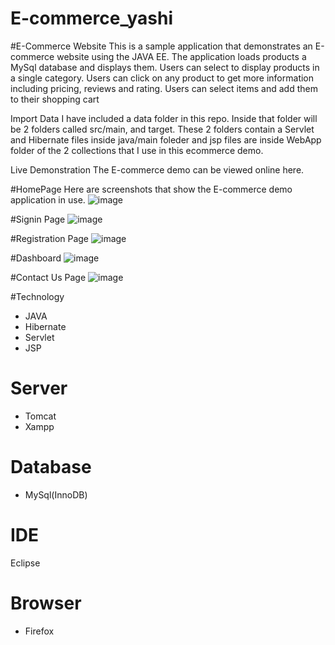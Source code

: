 # E-commerce_yashi
#E-Commerce Website 
This is a sample application that demonstrates an E-commerce website using the JAVA EE. The application loads products a MySql database and displays them. Users can select to display products in a single category. Users can click on any product to get more information including pricing, reviews and rating. Users can select items and add them to their shopping cart

Import Data
I have included a data folder in this repo. Inside that folder will be 2 folders called src/main, and target. These 2 folders contain a Servlet and Hibernate files inside java/main foleder and jsp files are inside WebApp folder of the 2 collections that I use in this ecommerce demo.

Live Demonstration
The E-commerce demo can be viewed online here.

#HomePage
Here are screenshots that show the E-commerce demo application in use.
![image](https://user-images.githubusercontent.com/74744300/196818070-8436baba-4d3a-4055-ad4b-0ce5b00f5464.png)

#Signin Page
![image](https://user-images.githubusercontent.com/74744300/196818240-6aaf4583-8dd8-4ed6-91ac-e94aa54aa5a0.png)

#Registration Page
![image](https://user-images.githubusercontent.com/74744300/196818351-d7c2b8ae-15e0-4f04-a5ce-70b32351618b.png)

#Dashboard
![image](https://user-images.githubusercontent.com/74744300/196819087-d5756f7d-1286-497f-aff6-dc604453ca4b.png)

#Contact Us Page
![image](https://user-images.githubusercontent.com/74744300/196819200-411b8b8b-f22e-4990-88ed-1c5035aa4670.png)


#Technology
* JAVA
* Hibernate
* Servlet
* JSP

# Server
* Tomcat
* Xampp

# Database
* MySql(InnoDB)

# IDE
Eclipse

# Browser
* Firefox

